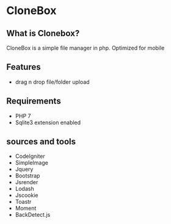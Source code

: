 # CloneBox

## What is Clonebox?
CloneBox is a simple file manager in php. Optimized for mobile


## Features
- drag n drop file/folder upload

## Requirements
- PHP 7
- Sqlite3 extension enabled

## sources and tools
- CodeIgniter
- SimpleImage
- Jquery
- Bootstrap
- Jsrender
- Lodash
- Jscookie
- Toastr
- Moment
- BackDetect.js
